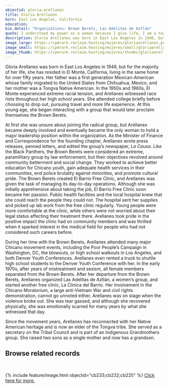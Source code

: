 ```yaml
---
objectid: gloria-arellanes
title: Gloria Arellanes
born: East Los Angeles, California
education:
bio_detail: "Organizations: Brown Berets, Las Adelitas de Aztlán"
quote: I understand my power as a woman because I give life, I am a teacher, I am a nurturer, I provide spirituality teachings, and when we collectively come together as women, it's such a powerful thing.
description: Gloria Arellanes was born in East Los Angeles in 1946, but for the majority of her life, she has resided in El Monte, California, living in the same home for over fifty years. Her father was a first generation Mexican-American whose family migrated to the United States from Chihuahua, Mexico, and her mother was a Tongva Native American. In the 1950s and 1960s, El Monte experienced extreme racial tension, and Arellanes witnessed race riots throughout her high school years. She attended college briefly before choosing to drop out, pursuing travel and more life experience.
image_large: https://cpmrark.reclaim.hosting/mujeres/gloriaarellanes.png
image_small: https://cpmrark.reclaim.hosting/mujeres/small/gloriaarellanes_sm.jpg
image_thumb: https://cpmrark.reclaim.hosting/mujeres/thumbs/gloriaarellanes_th.jpg
---
```


Gloria Arellanes was born in East Los Angeles in 1946, but for the majority of her life, she has resided in El Monte, California, living in the same home for over fifty years. Her father was a first generation Mexican-American whose family migrated to the United States from Chihuahua, Mexico, and her mother was a Tongva Native American. In the 1950s and 1960s, El Monte experienced extreme racial tension, and Arellanes witnessed race riots throughout her high school years. She attended college briefly before choosing to drop out, pursuing travel and more life experience. At this young age, she began interacting with a group that would later proclaim themselves the Brown Berets.

At first she was unsure about joining the radical group, but Arellanes became deeply involved and eventually became the only woman to hold a major leadership position within the organization. As the Minister of Finance and Correspondence for the founding chapter, Arellanes wrote press releases, penned letters, and edited the group’s newspaper, _La Causa_. Like the Black Panthers, the Brown Berets were considered an extreme, paramilitary group by law enforcement, but their objectives revolved around community betterment and social change. They worked to achieve better education for Chicano youth, gain adequate health services in their communities, end police brutality against minorities, and promote cultural pride. The Brown Berets created El Barrio Free Clinic, and Arellanes was given the task of managing its day-to-day operations. Although she was initially apprehensive about taking the job, El Barrio Free Clinic soon became her passion. Public health facilities and the local hospital knew that she could reach the people they could not. The hospital sent her supplies and picked up lab work from the free clinic regularly. Young people were more comfortable at the clinic, while others were not worried about their legal status affecting their treatment there. Arellanes took pride in the positive impact the clinic had on community members and was thrilled when it sparked interest in the medical field for people who had not considered such careers before.

During her time with the Brown Berets, Arellanes attended many major Chicano movement events, including the Poor People’s Campaign in Washington, DC, the blowouts, or high school walkouts in Los Angeles, and both Denver Youth Conferences. Arellanes even rented a truck to shuttle high school students to the Denver Youth Conference with her. In the early 1970s, after years of mistreatment and sexism, all female members separated from the Brown Berets. After her departure from the Brown Berets, Arellanes organized Las Adelitas de Aztlán, a women’s group, and started another free clinic, La Clinica del Barrio. Her involvement in the Chicano Moratorium, a large anti-Vietnam War and civil rights demonstration, cannot go unnoted either. Arellanes was on stage when the violence broke out. She was tear gassed, and although she recovered physically, she was emotionally scarred for many years by what she witnessed that day.

Since the movement years, Arellanes has reconnected with her Native American heritage and is now an elder of the Tongva tribe. She served as a secretary on the Tribal Council and is part of an Indigenous Grandmothers group. She raised two sons as a single mother and now has a grandson.

## Browse related records
<br>

{% include feature/image.html objectid="cb233;cb232;cb225" %}
[Click here for more.](http://127.0.0.1:4000/chicanapormiraza/browse.html#gloria%20arellanes)
